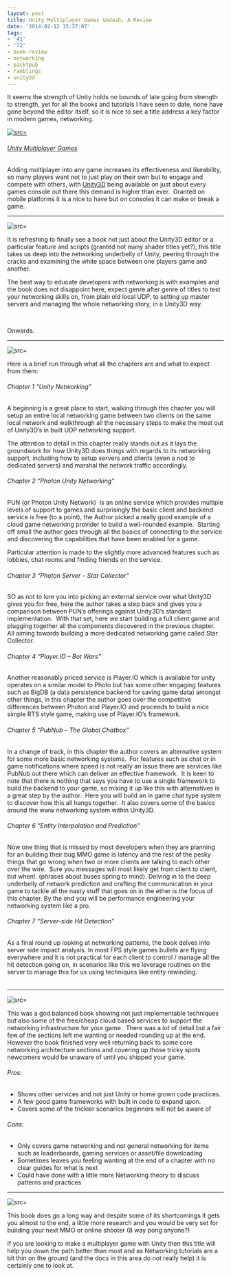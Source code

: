 ```yaml
---
layout: post
title: Unity Multiplayer Games &ndash; A Review
date: '2014-02-12 15:37:07'
tags:
- '41'
- '72'
- book-review
- networking
- packtpub
- ramblings
- unity3d
---
```


It seems the strength of Unity holds no bounds of late going from strength to strength, yet for all the books and tutorials I have seen to date, none have gone beyond the editor itself, so it is nice to see a title address a key factor in modern games, networking.

[![ src=]()](http://bit.ly/1ct8u9F)

###### [Unity Multiplayer Games](http://bit.ly/1ct8u9F)

Adding multiplayer into any game increases its effectiveness and likeability, so many players want not to just play on their own but to engage and compete with others, with [Unity3D](http://unity3d.com/) being available on just about every games console out there this demand is higher than ever.&nbsp; Granted on mobile platforms it is a nice to have but on consoles it can make or break a game.

* * *

![src=]()

It is refreshing to finally see a book not just about the Unity3D editor or a particular feature and scripts (granted not many shader titles yet?), this title takes us deep into the networking underbelly of Unity, peering through the cracks and examining the white space between one players game and another.

The best way to educate developers with networking is with examples and the book does not disappoint here, expect genre after genre of titles to test your networking skills on, from plain old local UDP, to setting up master servers and managing the whole networking story, in a Unity3D way.

&nbsp;

Onwards.

* * *

![src=]()

Here is a brief run through what all the chapters are and what to expect from them:

###### Chapter 1 “Unity Networking”

A beginning is a great place to start, walking through this chapter you will setup an entire local networking game between two clients on the same local network and walkthrough all the necessary steps to make the most out of Unity3D’s in built UDP networking support.

The attention to detail in this chapter really stands out as it lays the groundwork for how Unity3D does things with regards to its networking support, including how to setup servers and clients (even a nod to dedicated servers) and marshal the network traffic accordingly.

###### Chapter 2 “Photon Unity Networking”

PUN (or Photon Unity Network)&nbsp; is an online service which provides multiple levels of support to games and surprisingly the basic client and backend service is free (to a point), the Author picked a really good example of a cloud game networking provider to build a well-rounded example.&nbsp; Starting off small the author goes through all the basics of connecting to the service and discovering the capabilities that have been enabled for a game.

Particular attention is made to the slightly more advanced features such as lobbies, chat rooms and finding friends on the service.

###### Chapter 3 “Photon Server – Star Collector”

SO as not to lure you into picking an external service over what Unity3D gives you for free, here the author takes a step back and gives you a comparison between PUN’s offerings against Unity3D’s standard implementation.&nbsp; With that set, here we start building a full client game and plugging together all the components discovered in the previous chapter.&nbsp; All aiming towards building a more dedicated networking game called Star Collector.

###### Chapter 4 “Player.IO – Bot Wars”

Another reasonably priced service is Player.IO which is available for unity operates on a similar model to Photo but has some other engaging features such as BigDB (a data persistence backend for saving game data) amongst other things, in this chapter the author goes over the competitive differences between Photon and Player.IO and proceeds to build a nice simple RTS style game, making use of Player.IO’s framework.

###### Chapter 5 “PubNub – The Global Chatbox”

In a change of track, in this chapter the author covers an alternative system for some more basic networking systems.&nbsp; For features such as chat or in game notifications where speed is not really an issue there are services like PubNub out there which can deliver an effective framework.&nbsp; It is keen to note that there is nothing that says you have to use a single framework to build the backend to your game, so mixing it up like this with alternatives is a great step by the author.&nbsp; Here you will build an in game chat type system to discover how this all hangs together.&nbsp; It also covers some of the basics around the www networking system within Unity3D.

###### Chapter 6 “Entity Interpolation and Prediction”

Now one thing that is missed by most developers when they are planning for an building their bug MMO game is latency and the rest of the pesky things that go wrong when two or more clients are talking to each other over the wire.&nbsp; Sure you messages will most likely get from client to client, but when!. (phrases about buses spring to mind). Delving in to the deep underbelly of network prediction and crafting the communication in your game to tackle all the nasty stuff that goes on in the ether is the focus of this chapter. By the end you will be performance engineering your networking system like a pro.

###### Chapter 7 “Server-side Hit Detection”

As a final round up looking at networking patterns, the book delves into server side impact analysis. In most FPS style games bullets are flying everywhere and it is not practical for each client to control / manage all the hit detection going on, in scenarios like this we leverage routines on the server to manage this for us using techniques like entity rewinding.

###### 

* * *

![src=]()

This was a god balanced book showing not just implementable techniques but also some of the free/cheap cloud based services to support the networking infrastructure for your game.&nbsp; There was a lot of detail but a fair few of the sections left me wanting or needed rounding up at the end.&nbsp; However the book finished very well returning back to some core networking architecture sections and covering up those tricky spots newcomers would be unaware of until you shipped your game.

###### Pros:

- Shows other services and not just Unity or home grown code practices.
- A few good game frameworks with built in code to expand upon.
- Covers some of the trickier scenarios beginners will not be aware of

###### Cons:

- Only covers game networking and not general networking for items such as leaderboards, gaming services or asset/file downloading
- Sometimes leaves you feeling wanting at the end of a chapter with no clear guides for what is next
- Could have done with a little more Networking theory to discuss patterns and practices

* * *

![src=]()

This book does go a long way and despite some of its shortcomings it gets you almost to the end, a little more research and you would be very set for building your next MMO or online shooter (8 way pong anyone?)

If you are looking to make a multiplayer game with Unity then this title will help you down the path better than most and as Networking tutorials are a bit thin on the ground (and the docs in this area do not really help) it is certainly one to look at.

